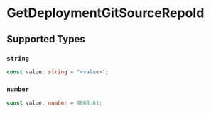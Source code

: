 # GetDeploymentGitSourceRepoId


## Supported Types

### `string`

```typescript
const value: string = "<value>";
```

### `number`

```typescript
const value: number = 8668.61;
```

